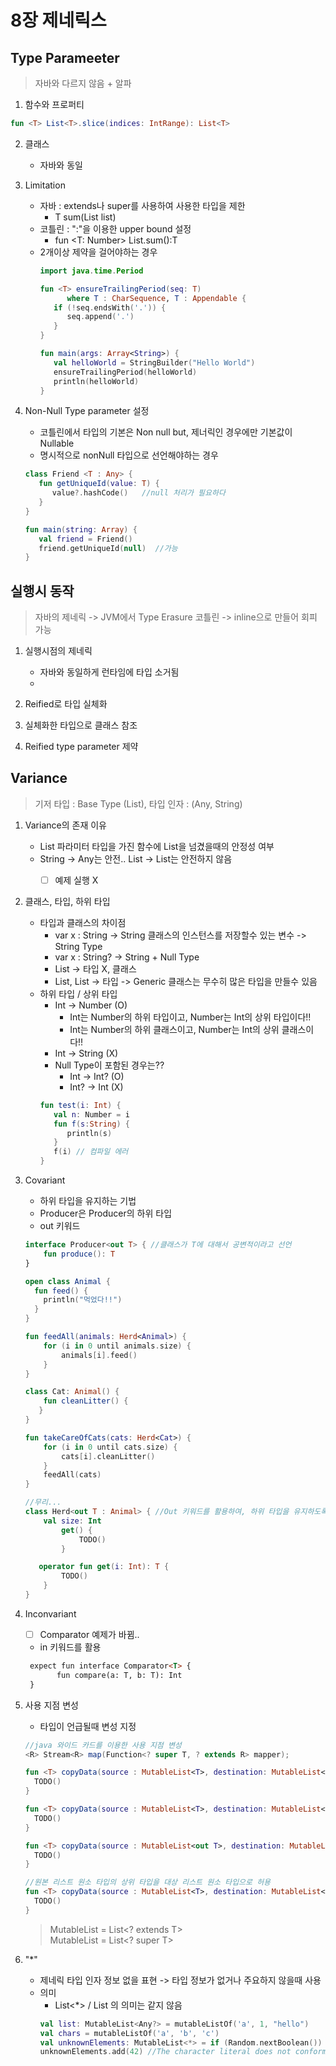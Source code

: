 # 8장 제네릭스

## Type Parameeter

> 자바와 다르지 않음 + 알파

1. 함수와 프로퍼티

```kotlin
fun <T> List<T>.slice(indices: IntRange): List<T>
```

2. 클래스
    - 자바와 동일

3. Limitation
    - 자바 : extends나 super를 사용하여 사용한 타입을 제한
        - <T extends Number> T sum(List<T> list)
    - 코틀린 : ":"을 이용한 upper bound 설정
        - fun <T: Number> List<T>.sum():T
    - 2개이상 제약을 걸어야하는 경우
      ```kotlin
      import java.time.Period
   
      fun <T> ensureTrailingPeriod(seq: T)
            where T : CharSequence, T : Appendable {
         if (!seq.endsWith('.')) {
            seq.append('.')
         }
      }
   
      fun main(args: Array<String>) {
         val helloWorld = StringBuilder("Hello World")
         ensureTrailingPeriod(helloWorld)
         println(helloWorld)
      }
      ```

4. Non-Null Type parameter 설정
    - 코틀린에서 타입의 기본은 Non null but, 제너릭인 경우에만 기본값이 Nullable
    - 명시적으로 nonNull 타입으로 선언해야하는 경우
   ```kotlin
   class Friend <T : Any> {
      fun getUniqueId(value: T) {
         value?.hashCode()   //null 처리가 필요하다
      }
   }

   fun main(string: Array) {
      val friend = Friend()
      friend.getUniqueId(null)  //가능
   }
   ```

## 실행시 동작
> 자바의 제네릭 -> JVM에서 Type Erasure
> 코틀린 -> inline으로 만들어 회피 가능
1. 실행시점의 제네릭
   - 자바와 동일하게 런타임에 타입 소거됨
   - 

2. Reified로 타입 실체화

3. 실체화한 타입으로 클래스 참조

4. Reified type parameter 제약 

## Variance

> 기저 타입 : Base Type (List), 타입 인자 : (Any, String)

1. Variance의 존재 이유
    - List<Any> 파라미터 타입을 가진 함수에 List<String>을 넘겼을때의 안정성 여부
    - String -> Any는 안전.. List<String> -> List<Any>는 안전하지 않음
        - [ ] 예제 실행 X
2. 클래스, 타입, 하위 타입
    - 타입과 클래스의 차이점
        - var x : String -> String 클래스의 인스턴스를 저장할수 있는 변수 -> String Type
        - var x : String? -> String + Null Type
        - List -> 타입 X, 클래스
        - List<Int>, List<String> -> 타입 -> Generic 클래스는 무수히 많은 타입을 만들수 있음
    - 하위 타입 / 상위 타입
        - Int -> Number (O)
            - Int는 Number의 하위 타입이고, Number는 Int의 상위 타입이다!!
            - Int는 Number의 하위 클래스이고, Number는 Int의 상위 클래스이다!!
        - Int -> String (X)
        - Null Type이 포함된 경우는??
            - Int -> Int? (O)
            - Int? -> Int (X)
      ```kotlin
      fun test(i: Int) {
         val n: Number = i 
         fun f(s:String) {
            println(s)
         }
         f(i) // 컴파일 에러 
      }
      ```
3. Covariant
    - 하위 타입을 유지하는 기법
    - Producer<Cat>은 Producer<Animal>의 하위 타입
    - out 키워드
    ```kotlin
    interface Producer<out T> { //클래스가 T에 대해서 공변적이라고 선언
        fun produce(): T
    }
   
    open class Animal {
      fun feed() {
        println("먹었다!!")
      }
    }
   
    fun feedAll(animals: Herd<Animal>) {
        for (i in 0 until animals.size) {
            animals[i].feed()
        }
    }
   
   class Cat: Animal() {
        fun cleanLitter() {
       }
   }
   
   fun takeCareOfCats(cats: Herd<Cat>) {
        for (i in 0 until cats.size) {
            cats[i].cleanLitter()
        }
        feedAll(cats)
   }
   
   //무리...
   class Herd<out T : Animal> { //Out 키워드를 활용하여, 하위 타입을 유지하도록 변경
        val size: Int
            get() {
                TODO()
            }
   
       operator fun get(i: Int): T {
            TODO()
        }
    }
    ```
4. Inconvariant
    - [ ] Comparator 예제가 바뀜..
    - in 키워드를 활용
   ```markdown
    expect fun interface Comparator<T> {
          fun compare(a: T, b: T): Int
    }
   ```

5. 사용 지점 변성
    - 타입이 언급될때 변성 지정
   ```java
   //java 와이드 카드를 이용한 사용 지점 변성
   <R> Stream<R> map(Function<? super T, ? extends R> mapper);
   ```
   ```kotlin
   fun <T> copyData(source : MutableList<T>, destination: MutableList<T>) {
     TODO()
   }
   
   fun <T> copyData(source : MutableList<T>, destination: MutableList<R>) {
     TODO()
   }
   
   fun <T> copyData(source : MutableList<out T>, destination: MutableList<T>) { 
     TODO()
   }
   
   //원본 리스트 원소 타입의 상위 타입을 대상 리스트 원소 타입으로 허용
   fun <T> copyData(source : MutableList<T>, destination: MutableList<in T>) {
     TODO()
   }
   ```
   > MutableList<out T> = List<? extends T> <br>
   > MutableList<in T> = List<? super T> <br>

6. "*"
    - 제네릭 타입 인자 정보 없을 표현 -> 타입 정보가 없거나 주요하지 않을때 사용
    - 의미
        - List<*> / List<Any> 의 의미는 같지 않음
       ```kotlin
       val list: MutableList<Any?> = mutableListOf('a', 1, "hello")
       val chars = mutableListOf('a', 'b', 'c')
       val unknownElements: MutableList<*> = if (Random.nextBoolean()) list else chars
       unknownElements.add(42) //The character literal does not conform to the expected type Nothing
       ```